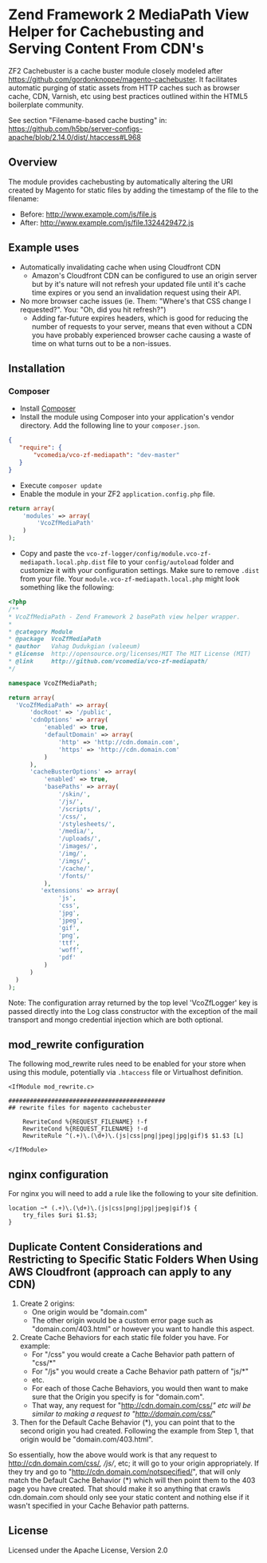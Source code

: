 Zend Framework 2 MediaPath View Helper for Cachebusting and Serving Content From CDN's
===================

ZF2 Cachebuster is a cache buster module closely modeled after https://github.com/gordonknoppe/magento-cachebuster.  It facilitates automatic purging of static assets from HTTP caches such as browser cache, CDN, Varnish, etc using best practices outlined within the HTML5 boilerplate community.

See section "Filename-based cache busting" in:
https://github.com/h5bp/server-configs-apache/blob/2.14.0/dist/.htaccess#L968

## Overview

The module provides cachebusting by automatically altering the URI created by Magento for static files by adding the timestamp of the file to the filename:

* Before: http://www.example.com/js/file.js
* After:  http://www.example.com/js/file.1324429472.js

## Example uses

* Automatically invalidating cache when using Cloudfront CDN 
  * Amazon's Cloudfront CDN can be configured to use an origin server but by it's nature will not refresh your updated file until it's cache time expires or you send an invalidation request using their API.  
* No more browser cache issues (ie. Them: "Where's that CSS change I requested?".  You: "Oh, did you hit refresh?")
  * Adding far-future expires headers, which is good for reducing the number of requests to your server, means that even without a CDN you have probably experienced browser cache causing a waste of time on what turns out to be a non-issues.

## Installation

### Composer
 * Install [Composer](http://getcomposer.org/doc/00-intro.md)
 * Install the module using Composer into your application's vendor directory. Add the following line to your `composer.json`.

 ```json
 {
    "require": {
        "vcomedia/vco-zf-mediapath": "dev-master"
    }
 }
```
 * Execute ```composer update```
 * Enable the module in your ZF2 `application.config.php` file.

 ```php
 return array(
     'modules' => array(
         'VcoZfMediaPath'
     )
 );
 ```
 * Copy and paste the `vco-zf-logger/config/module.vco-zf-mediapath.local.php.dist` file to your `config/autoload` folder and customize it with your configuration settings. Make sure to remove `.dist` from your file. Your `module.vco-zf-mediapath.local.php` might look something like the following:

  ```php
<?php
/**
 * VcoZfMediaPath - Zend Framework 2 basePath view helper wrapper.
 *
 * @category Module
 * @package  VcoZfMediaPath
 * @author   Vahag Dudukgian (valeeum)
 * @license  http://opensource.org/licenses/MIT The MIT License (MIT)
 * @link     http://github.com/vcomedia/vco-zf-mediapath/
 */

namespace VcoZfMediaPath;

return array(
    'VcoZfMediaPath' => array(
        'docRoot' => '/public',
        'cdnOptions' => array(
            'enabled' => true,
            'defaultDomain' => array(
                'http' => 'http://cdn.domain.com',
                'https' => 'http://cdn.domain.com'
            )
        ),
        'cacheBusterOptions' => array(
            'enabled' => true,
            'basePaths' => array(
                '/skin/',
                '/js/',
                '/scripts/',
                '/css/',
                '/stylesheets/',
                '/media/',
                '/uploads/',
                '/images/',
                '/img/',
                '/imgs/',
                '/cache/',
                '/fonts/'
            ),
           'extensions' => array(
                'js',
                'css',
                'jpg',
                'jpeg',
                'gif',
                'png',
                'ttf',
                'woff',
                'pdf'
            )            
        )
    )
);

  ```

Note: The configuration array returned by the top level 'VcoZfLogger' key is passed directly into the Log class constructor with the exception of the mail transport and mongo credential injection which are both optional.

## mod_rewrite configuration

The following mod_rewrite rules need to be enabled for your store when using this module, potentially via `.htaccess` file or Virtualhost definition.  

    <IfModule mod_rewrite.c>

    ############################################
    ## rewrite files for magento cachebuster

        RewriteCond %{REQUEST_FILENAME} !-f
        RewriteCond %{REQUEST_FILENAME} !-d
        RewriteRule ^(.+)\.(\d+)\.(js|css|png|jpeg|jpg|gif)$ $1.$3 [L]

    </IfModule>

## nginx configuration

For nginx you will need to add a rule like the following to your site definition.

    location ~* (.+)\.(\d+)\.(js|css|png|jpg|jpeg|gif)$ {
        try_files $uri $1.$3;
    }

## Duplicate Content Considerations and Restricting to Specific Static Folders When Using AWS Cloudfront (approach can apply to any CDN)

1. Create 2 origins: 
     - One origin would be "domain.com"
     - The other origin would be a custom error page such as "domain.com/403.html" or however you want to handle this aspect.
2. Create Cache Behaviors for each static file folder you have. For example:
     - For "/css" you would create a Cache Behavior path pattern of "css/*" 
     - For "/js" you would create a Cache Behavior path pattern of "js/*"
     - etc.
     - For each of those Cache Behaviors, you would then want to make sure that the Origin you specify is for "domain.com". 
     - That way, any request for "http://cdn.domain.com/css/*" etc will be similar to making a request to "http://domain.com/css/*"
3. Then for the Default Cache Behavior (*), you can point that to the second origin you had created. Following the example from Step 1, that origin would be "domain.com/403.html". 

So essentially, how the above would work is that any request to http://cdn.domain.com/css/*, /js/*, etc; it will go to your origin appropriately. If they try and go to "http://cdn.domain.com/notspecified/", that will only match the Default Cache Behavior (*) which will then point them to the 403 page you have created. That should make it so anything that crawls cdn.domain.com should only see your static content and nothing else if it wasn't specified in your Cache Behavior path patterns.


## License

Licensed under the Apache License, Version 2.0